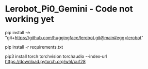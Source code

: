 # Lerobot_Pi0_Gemini - Code not working yet

pip install -e "git+https://github.com/huggingface/lerobot.git@main#egg=lerobot"

pip install -r requirements.txt

pip3 install torch torchvision torchaudio --index-url https://download.pytorch.org/whl/cu128
